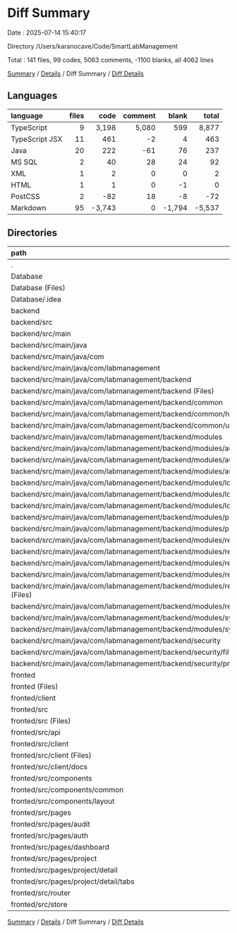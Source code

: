 # Diff Summary

Date : 2025-07-14 15:40:17

Directory /Users/karanocave/Code/SmartLabManagement

Total : 141 files,  99 codes, 5063 comments, -1100 blanks, all 4062 lines

[Summary](results.md) / [Details](details.md) / Diff Summary / [Diff Details](diff-details.md)

## Languages
| language | files | code | comment | blank | total |
| :--- | ---: | ---: | ---: | ---: | ---: |
| TypeScript | 9 | 3,198 | 5,080 | 599 | 8,877 |
| TypeScript JSX | 11 | 461 | -2 | 4 | 463 |
| Java | 20 | 222 | -61 | 76 | 237 |
| MS SQL | 2 | 40 | 28 | 24 | 92 |
| XML | 1 | 2 | 0 | 0 | 2 |
| HTML | 1 | 1 | 0 | -1 | 0 |
| PostCSS | 2 | -82 | 18 | -8 | -72 |
| Markdown | 95 | -3,743 | 0 | -1,794 | -5,537 |

## Directories
| path | files | code | comment | blank | total |
| :--- | ---: | ---: | ---: | ---: | ---: |
| . | 141 | 99 | 5,063 | -1,100 | 4,062 |
| Database | 3 | 42 | 28 | 24 | 94 |
| Database (Files) | 2 | 40 | 28 | 24 | 92 |
| Database/.idea | 1 | 2 | 0 | 0 | 2 |
| backend | 20 | 222 | -61 | 76 | 237 |
| backend/src | 20 | 222 | -61 | 76 | 237 |
| backend/src/main | 20 | 222 | -61 | 76 | 237 |
| backend/src/main/java | 20 | 222 | -61 | 76 | 237 |
| backend/src/main/java/com | 20 | 222 | -61 | 76 | 237 |
| backend/src/main/java/com/labmanagement | 20 | 222 | -61 | 76 | 237 |
| backend/src/main/java/com/labmanagement/backend | 20 | 222 | -61 | 76 | 237 |
| backend/src/main/java/com/labmanagement/backend (Files) | 1 | -1 | 0 | 0 | -1 |
| backend/src/main/java/com/labmanagement/backend/common | 2 | 19 | -21 | 3 | 1 |
| backend/src/main/java/com/labmanagement/backend/common/handler | 1 | 16 | -18 | 1 | -1 |
| backend/src/main/java/com/labmanagement/backend/common/utils | 1 | 3 | -3 | 2 | 2 |
| backend/src/main/java/com/labmanagement/backend/modules | 15 | 199 | -13 | 70 | 256 |
| backend/src/main/java/com/labmanagement/backend/modules/auth | 2 | 26 | 27 | 14 | 67 |
| backend/src/main/java/com/labmanagement/backend/modules/auth/controller | 1 | 22 | 3 | 8 | 33 |
| backend/src/main/java/com/labmanagement/backend/modules/auth/dto | 1 | 4 | 24 | 6 | 34 |
| backend/src/main/java/com/labmanagement/backend/modules/log | 2 | 24 | 18 | 5 | 47 |
| backend/src/main/java/com/labmanagement/backend/modules/log/controller | 1 | 24 | 18 | 6 | 48 |
| backend/src/main/java/com/labmanagement/backend/modules/log/mapper | 1 | 0 | 0 | -1 | -1 |
| backend/src/main/java/com/labmanagement/backend/modules/project | 1 | 0 | 0 | -1 | -1 |
| backend/src/main/java/com/labmanagement/backend/modules/project/controller | 1 | 0 | 0 | -1 | -1 |
| backend/src/main/java/com/labmanagement/backend/modules/resource | 9 | 124 | -28 | 43 | 139 |
| backend/src/main/java/com/labmanagement/backend/modules/resource/controller | 2 | 7 | -46 | 1 | -38 |
| backend/src/main/java/com/labmanagement/backend/modules/resource/dto | 3 | 63 | 21 | 38 | 122 |
| backend/src/main/java/com/labmanagement/backend/modules/resource/service | 4 | 54 | -3 | 4 | 55 |
| backend/src/main/java/com/labmanagement/backend/modules/resource/service (Files) | 2 | 8 | 9 | 2 | 19 |
| backend/src/main/java/com/labmanagement/backend/modules/resource/service/impl | 2 | 46 | -12 | 2 | 36 |
| backend/src/main/java/com/labmanagement/backend/modules/system | 1 | 25 | -30 | 9 | 4 |
| backend/src/main/java/com/labmanagement/backend/modules/system/entity | 1 | 25 | -30 | 9 | 4 |
| backend/src/main/java/com/labmanagement/backend/security | 2 | 5 | -27 | 3 | -19 |
| backend/src/main/java/com/labmanagement/backend/security/filter | 1 | 14 | -4 | 2 | 12 |
| backend/src/main/java/com/labmanagement/backend/security/provider | 1 | -9 | -23 | 1 | -31 |
| fronted | 118 | -165 | 5,096 | -1,200 | 3,731 |
| fronted (Files) | 1 | 1 | 0 | -1 | 0 |
| fronted/client | 5 | 3,060 | 4,744 | 579 | 8,383 |
| fronted/src | 112 | -3,226 | 352 | -1,778 | -4,652 |
| fronted/src (Files) | 3 | -76 | 18 | -8 | -66 |
| fronted/src/api | 1 | 2 | 0 | 0 | 2 |
| fronted/src/client | 97 | -3,625 | 336 | -1,777 | -5,066 |
| fronted/src/client (Files) | 2 | 118 | 336 | 17 | 471 |
| fronted/src/client/docs | 95 | -3,743 | 0 | -1,794 | -5,537 |
| fronted/src/components | 3 | 179 | -1 | -4 | 174 |
| fronted/src/components/common | 1 | 35 | -3 | -2 | 30 |
| fronted/src/components/layout | 2 | 144 | 2 | -2 | 144 |
| fronted/src/pages | 6 | 274 | -2 | 7 | 279 |
| fronted/src/pages/audit | 1 | 124 | 11 | 15 | 150 |
| fronted/src/pages/auth | 1 | 70 | -12 | -4 | 54 |
| fronted/src/pages/dashboard | 1 | 45 | -1 | -3 | 41 |
| fronted/src/pages/project | 3 | 35 | 0 | -1 | 34 |
| fronted/src/pages/project/detail | 2 | 1 | 0 | -1 | 0 |
| fronted/src/pages/project/detail/tabs | 2 | 1 | 0 | -1 | 0 |
| fronted/src/router | 1 | 2 | 1 | 1 | 4 |
| fronted/src/store | 1 | 18 | 0 | 3 | 21 |

[Summary](results.md) / [Details](details.md) / Diff Summary / [Diff Details](diff-details.md)
